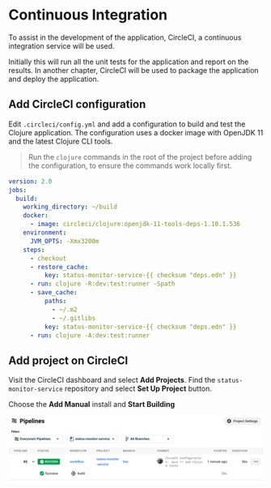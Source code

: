 # Continuous Integration
To assist in the development of the application, CircleCI, a continuous integration service will be used.

Initially this will run all the unit tests for the application and report on the results.  In another chapter, CircleCI will be used to package the application and deploy the application.


## Add CircleCI configuration
Edit `.circleci/config.yml` and add a configuration to build and test the Clojure application.  The configuration uses a docker image with OpenJDK 11 and the latest Clojure CLI tools.

> Run the `clojure` commands in the root of the project before adding the configuration, to ensure the commands work locally first.


```yaml
version: 2.0
jobs:
  build:
    working_directory: ~/build
    docker:
      - image: circleci/clojure:openjdk-11-tools-deps-1.10.1.536
    environment:
      JVM_OPTS: -Xmx3200m
    steps:
      - checkout
      - restore_cache:
          key: status-monitor-service-{{ checksum "deps.edn" }}
      - run: clojure -R:dev:test:runner -Spath
      - save_cache:
          paths:
            - ~/.m2
            - ~/.gitlibs
          key: status-monitor-service-{{ checksum "deps.edn" }}
      - run: clojure -A:dev:test:runner
```


## Add project on CircleCI
Visit the CircleCI dashboard and select **Add Projects**.  Find the `status-monitor-service` repository and select **Set Up Project** button.

Choose the **Add Manual** install and **Start Building**

![CircleCI dashboard - status-monitor-service pipelines successful build](/images/circle-ci-status-monitor-pipelines-success.png)
